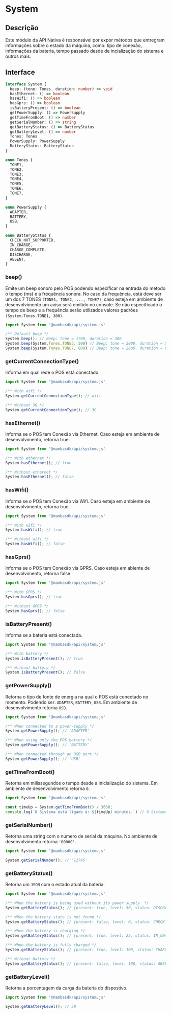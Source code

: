 # System

## Descrição

Este módulo da API Nativa é responsável por expor métodos que entregram informações sobre o estado da máquina, como: tipo de conexão, informações da bateria, tempo passado desde de incialização do sistema e outros mais.

## Interface

```ts
interface System {
  beep: (tone: Tones, duration: number) => void
  hasEthernet: () => boolean
  hasWifi: () => boolean
  hasGprs: () => boolean
  isBatteryPresent: () => boolean
  getPowerSupply: () => PowerSupply
  getTimeFromBoot: () => number
  getSerialNumber: () => string
  getBatteryStatus: () => BatteryStatus
  getBatteryLevel: () => number
  Tones: Tones
  PowerSupply: PowerSupply
  BatteryStatus: BatteryStatus
}

enum Tones {
  TONE1,
  TONE2,
  TONE3,
  TONE4,
  TONE5,
  TONE6,
  TONE7,
}

enum PowerSupply {
  ADAPTER,
  BATTERY,
  USB,
}

enum BatteryStatus {
  CHECK_NOT_SUPPORTED,
  IN_CHARGE,
  CHARGE_COMPLETE,
  DISCHARGE,
  ABSENT,
}
```

### beep()

Emite um beep sonoro pelo POS podendo especificar na entrada do método o tempo (ms) e a frequência sonora. No caso da frequência, está deve ser um dos 7 TONES `(TONE1, TONE2, ..., TONE7)`, caso esteja em ambiente de desenvolvimento um aviso será emitido no console. Se não específicado o tempo de beep e a frequência serão utilizados valores padrões `(System.Tones.TONE1, 300)`.

```js
import System from '@mambasdk/api/system.js'

/** Default beep */
System.beep(); // Beep: tone = 1700, duration = 300
System.beep(System.Tones.TONE3, 500) // Beep: tone = 2000, duration = 500
System.beep(System.Tones.TONE7, 800) // Beep: tone = 2800, duration = 800
```

### getCurrentConnectionType()

Informa em qual rede o POS está conectado.

```js
import System from '@mambasdk/api/system.js'

/** With wifi */
System.getCurrentConnectionType(); // wifi

/** Without 3G */
System.getCurrentConnectionType(); // 3G
```

### hasEthernet()

Informa se o POS tem Conexão via Ethernet. Caso esteja em ambiente de desenvolvimento, retorna true.

```js
import System from '@mambasdk/api/system.js'

/** With ethernet */
System.hasEthernet(); // true

/** Without ethernet */
System.hasEthernet(); // false
```

### hasWifi()

Informa se o POS tem Conexão via Wifi. Caso esteja em ambiente de desenvolvimento, retorna true.

```js
import System from '@mambasdk/api/system.js'

/** With wifi */
System.hasWifi(); // true

/** Without wifi */
System.hasWifi(); // false
```

### hasGprs()

Informa se o POS tem Conexão via GPRS. Caso esteja em abiente de desenvolvimento, retorna false.

```js
import System from '@mambasdk/api/system.js'

/** With GPRS */
System.hasGprs(); // true

/** Without GPRS */
System.hasGprs(); // false
```

### isBatteryPresent()

Informa se a bateria está conectada.

```js
import System from '@mambasdk/api/system.js'

/** With battery */
System.isBatteryPresent(); // true

/** Without battery */
System.isBatteryPresent(); // false
```

### getPowerSupply()

Retorna o tipo de fonte de energia na qual o POS está conectado no momento. Podendo ser:
`ADAPTER`, `BATTERY`, `USB`. Em ambiente de desenvolvimento retorna `USB`.

```js
import System from '@mambasdk/api/system.js'

/** When connected to a power-supply */
System.getPowerSupply(); // 'ADAPTER'

/** When using only the POS battery */
System.getPowerSupply(); // 'BATTERY'

/** When connected through an USB port */
System.getPowerSupply(); // 'USB'
```

### getTimeFromBoot()

Retorna em milissegundos o tempo desde a inicialização do sistema. Em ambiente de desenvolvimento retorna `0`.

```js
import System from '@mambasdk/api/system.js'

const timeUp = System.getTimeFromBoot() / 3600;
console.log(`O Sistema está ligado à: ${timeUp} minutos.`) // O Sistema está ligado à $timeUp minutos
```

### getSerialNumber()

Retorna uma string com o número de serial da máquina. No ambiente de desenvolvimento retorna `'00000'`.

```js
import System from '@mambasdk/api/system.js'

System.getSerialNumber(); // '12745'
```

### getBatteryStatus()

Retorna um `JSON` com o estado atual da bateria.

```js
import System from '@mambasdk/api/system.js'

/** When the battery is being used without its power supply  */
System.getBatteryStatus(); // {present: true, level: 50, status: DISCHARGE} -- padrão retornado em ambiente de desenvolvimento

/** When the battery state is not found */
System.getBatteryStatus(); // {present: false, level: 0, status: CHECK_NOT_SUPPORTED}

/** When the battery is charging */
System.getBatteryStatus(); // {present: true, level: 25, status: IN_CHARGE}

/** When the battery is fully charged */
System.getBatteryStatus(); // {present: true, level: 100, status: CHARGE_COMPLETE}

/** Without battery */
System.getBatteryStatus(); // {present: false, level: 100, status: ABSENT}
```

### getBatteryLevel()

Retorna a porcentagem da carga da bateria do dispostivo.

```js
import System from '@mambasdk/api/system.js'

System.getBatteryLevel(); // 50
```
